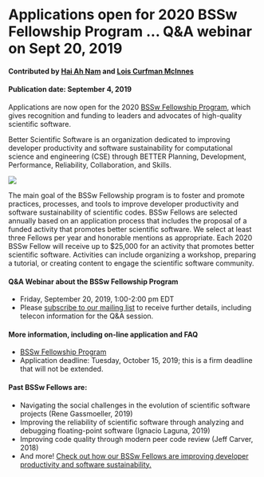 # Applications open for 2020 BSSw Fellowship Program ... Q&A webinar on Sept 20, 2019


#### Contributed by [Hai Ah Nam](https://github.com/hnamLANL "Hai Ah Nam GitHub Profile") and [Lois Curfman McInnes](https://github.com/curfman "Lois Curfman McInnes GitHub Profile") 

#### Publication date: September 4, 2019

Applications are now open for the 2020 [BSSw Fellowship Program](https://bssw.io/pages/bssw-fellowship-program), which gives recognition and funding to leaders and advocates of high-quality scientific software. 

Better Scientific Software is an organization dedicated to improving developer productivity and software sustainability for computational science and engineering (CSE) through BETTER Planning, Development, Performance, Reliability, Collaboration, and Skills.  

<img src='https://github.com/betterscientificsoftware/images/raw/master/BSSwResourceTopics2019.png' class='page' />

<br>

The main goal of the BSSw Fellowship program is to foster and promote practices, processes, and tools to improve developer productivity and software sustainability of scientific codes.  BSSw Fellows are selected annually based on an application process that includes the proposal of a funded activity that promotes better scientific software. We select at least three Fellows per year and honorable mentions as appropriate. Each 2020 BSSw Fellow will receive up to $25,000 for an activity that promotes better scientific software. Activities can include organizing a workshop, preparing a tutorial, or creating content to engage the scientific software community. 

#### Q&A Webinar about the BSSw Fellowship Program

- Friday, September 20, 2019, 1:00-2:00 pm EDT 
- Please [subscribe to our mailing list](https://bssw.io/pages/receive-our-email-digest) to receive further details, including telecon information for the Q&A session.

#### More information, including on-line application and FAQ

- [BSSw Fellowship Program](https://bssw.io/fellowship)
- Application deadline: Tuesday, October 15, 2019; this is a firm deadline that will not be extended.

#### Past BSSw Fellows are:

- Navigating the social challenges in the evolution of scientific software projects (Rene Gassmoeller, 2019)
- Improving the reliability of scientific software through analyzing and debugging floating-point software (Ignacio Laguna, 2019)
- Improving code quality through modern peer code review (Jeff Carver, 2018)
- And more!  [Check out how our BSSw Fellows are improving developer productivity and software sustainability.](https://bssw.io/pages/meet-our-fellows)

<!---
Publish: yes
RSS update: 2019-09-04
Categories: collaboration
Topics: projects and organizations
Tags: bssw-blog-article
Level: 2
Prerequisites: default
Aggregate: none
--->
